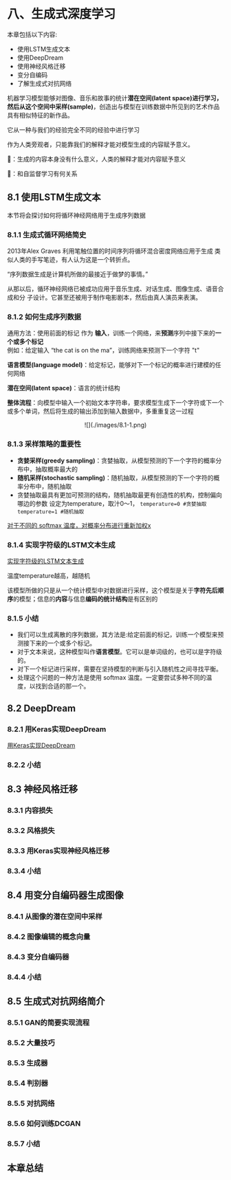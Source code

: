 # 八、生成式深度学习
本章包括以下内容:

* 使用LSTM生成文本
* 使用DeepDream
* 使用神经风格迁移
* 变分自编码
* 了解生成式对抗网络

机器学习模型能够对图像、音乐和故事的统计**潜在空间(latent space)**进行学习，然后从这个空间中**采样(sample)**，创造出与模型在训练数据中所见到的艺术作品具有相似特征的新作品。

它从一种与我们的经验完全不同的经验中进行学习

作为人类旁观者，只能靠我们的解释才能对模型生成的内容赋予意义。

👻：生成的内容本身没有什么意义，人类的解释才能对内容赋予意义

👻：和自监督学习有何关系

## 8.1 使用LSTM生成文本
本节将会探讨如何将循环神经网络用于生成序列数据
### 8.1.1 生成式循环网络简史
2013年Alex Graves 利用笔触位置的时间序列将循环混合密度网络应用于生成 类似人类的手写笔迹，有人认为这是一个转折点。

“序列数据生成是计算机所做的最接近于做梦的事情。”

从那以后，循环神经网络已被成功应用于音乐生成、对话生成、图像生成、语音合成和分 子设计。它甚至还被用于制作电影剧本，然后由真人演员来表演。

### 8.1.2 如何生成序列数据
通用方法：使用前面的标记 作为 **输入**，训练一个网络，来**预测**序列中接下来的**一个或多个标记**<br>
例如：给定输入 “the cat is on the ma”，训练网络来预测下一个字符 "t"

**语言模型(language model)**：给定标记，能够对下一个标记的概率进行建模的任何网络

**潜在空间(latent space)**：语言的统计结构

**整体流程**：向模型中输入一个初始文本字符串，要求模型生成下一个字符或下一个或多个单词，然后将生成的输出添加到输入数据中，多重重复这一过程
<center>![](./images/8.1-1.png)</center>

### 8.1.3 采样策略的重要性

* **贪婪采样(greedy sampling)**：贪婪抽取，从模型预测的下一个字符的概率分布中，抽取概率最大的
* **随机采样(stochastic sampling)**：随机抽取，从模型预测的下一个字符的概率分布中，随机抽取
* 贪婪抽取最具有更加可预测的结构，随机抽取最更有创造性的机构，控制偏向哪边的参数 设定为temperature，取汁0～1，
`temperature=0 #贪婪抽取`
`temperature=1 #随机抽取`

[对于不同的 softmax 温度，对概率分布进行重新加权x](./images/book8_1-1.py)

### 8.1.4 实现字符级的LSTM文本生成
[实现字符级的LSTM文本生成](./book8_1-2.py)

温度temperature越高，越随机

该模型所做的只是从一个统计模型中对数据进行采样，这个模型是关于**字符先后顺序**的模型；信息的**内容**与信息**编码的统计结构**是有区别的

### 8.1.5 小结

* 我们可以生成离散的序列数据，其方法是:给定前面的标记，训练一个模型来预测接下来的一个或多个标记。
* 对于文本来说，这种模型叫作**语言模型**。它可以是单词级的，也可以是字符级的。
* 对下一个标记进行采样，需要在坚持模型的判断与引入随机性之间寻找平衡。
* 处理这个问题的一种方法是使用 softmax 温度。一定要尝试多种不同的温度，以找到合适的那一个。

## 8.2 DeepDream
### 8.2.1 用Keras实现DeepDream
[用Keras实现DeepDream](./book8_2-1.py)
### 8.2.2 小结

## 8.3 神经风格迁移
### 8.3.1 内容损失
### 8.3.2 风格损失
### 8.3.3 用Keras实现神经风格迁移
### 8.3.4 小结

## 8.4 用变分自编码器生成图像
### 8.4.1 从图像的潜在空间中采样
### 8.4.2 图像编辑的概念向量
### 8.4.3 变分自编码器
### 8.4.4 小结

## 8.5 生成式对抗网络简介
### 8.5.1 GAN的简要实现流程
### 8.5.2 大量技巧
### 8.5.3 生成器
### 8.5.4 判别器
### 8.5.5 对抗网络
### 8.5.6 如何训练DCGAN
### 8.5.7 小结

## 本章总结